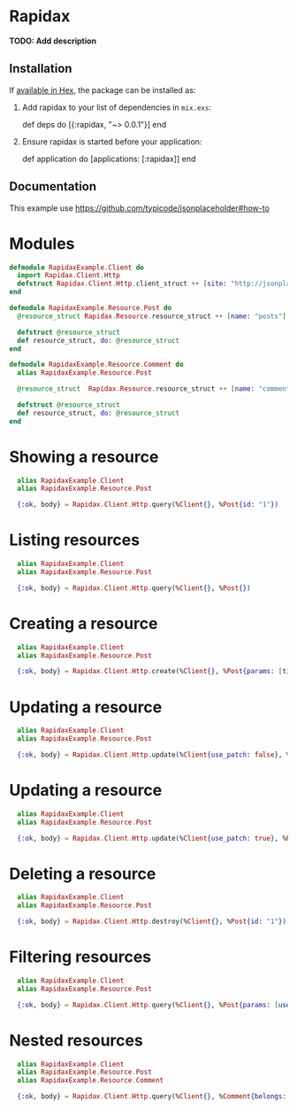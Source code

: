 # Rapidax

**TODO: Add description**

## Installation

If [available in Hex](https://hex.pm/docs/publish), the package can be installed as:

  1. Add rapidax to your list of dependencies in `mix.exs`:

        def deps do
          [{:rapidax, "~> 0.0.1"}]
        end

  2. Ensure rapidax is started before your application:

        def application do
          [applications: [:rapidax]]
        end

## Documentation

This example use https://github.com/typicode/jsonplaceholder#how-to

# Modules

```elixir
defmodule RapidaxExample.Client do
  import Rapidax.Client.Http
  defstruct Rapidax.Client.Http.client_struct ++ [site: "http://jsonplaceholder.typicode.com"]
end

defmodule RapidaxExample.Resource.Post do
  @resource_struct Rapidax.Resource.resource_struct ++ [name: "posts"]

  defstruct @resource_struct
  def resource_struct, do: @resource_struct
end

defmodule RapidaxExample.Resource.Comment do
  alias RapidaxExample.Resource.Post

  @resource_struct  Rapidax.Resource.resource_struct ++ [name: "comments", belongs: %Post{}]

  defstruct @resource_struct
  def resource_struct, do: @resource_struct
end
```

# Showing a resource

```elixir
  alias RapidaxExample.Client
  alias RapidaxExample.Resource.Post

  {:ok, body} = Rapidax.Client.Http.query(%Client{}, %Post{id: "1"})
```

# Listing resources

```elixir
  alias RapidaxExample.Client
  alias RapidaxExample.Resource.Post

  {:ok, body} = Rapidax.Client.Http.query(%Client{}, %Post{})
```

# Creating a resource

```elixir
  alias RapidaxExample.Client
  alias RapidaxExample.Resource.Post

  {:ok, body} = Rapidax.Client.Http.create(%Client{}, %Post{params: [title: "foo", bar: "bar", userId: 1]})
```

# Updating a resource

```elixir
  alias RapidaxExample.Client
  alias RapidaxExample.Resource.Post

  {:ok, body} = Rapidax.Client.Http.update(%Client{use_patch: false}, %Post{id: "1", params: [id: 1, title: "foo", bar: "bar", userId: 1]})
```

# Updating a resource

```elixir
  alias RapidaxExample.Client
  alias RapidaxExample.Resource.Post

  {:ok, body} = Rapidax.Client.Http.update(%Client{use_patch: true}, %Post{id: "1", params: [title: "foo"]})
```

# Deleting a resource

```elixir
  alias RapidaxExample.Client
  alias RapidaxExample.Resource.Post

  {:ok, body} = Rapidax.Client.Http.destroy(%Client{}, %Post{id: "1"})
```

# Filtering resources

```elixir
  alias RapidaxExample.Client
  alias RapidaxExample.Resource.Post

  {:ok, body} = Rapidax.Client.Http.query(%Client{}, %Post{params: [userId: "1"]})
```

# Nested resources

```elixir
  alias RapidaxExample.Client
  alias RapidaxExample.Resource.Post
  alias RapidaxExample.Resource.Comment

  {:ok, body} = Rapidax.Client.Http.query(%Client{}, %Comment{belongs: %Post{id: "1"}})
```
